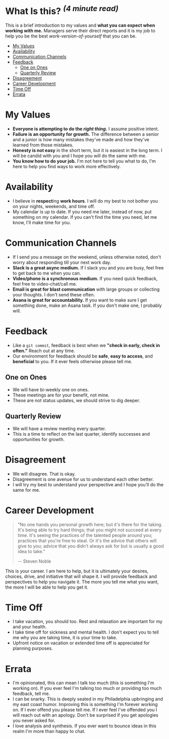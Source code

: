 What Is this? <sup>_(4 minute read)_</sup>
===============================================================================


This is a brief introduction to my values and **what you can expect when working
with me.** Managers serve their direct reports and it is my job to help you be
the best _work-version-of-yourself_ that you can be.

- [My Values](#my-values)
- [Availability](#availability)
- [Communication Channels](#communication-channels)
- [Feedback](#feedback)
  * [One on Ones](#one-on-ones)
  * [Quarterly Review](#quarterly-review)
- [Disagreement](#disagreement)
- [Career Development](#career-development)
- [Time Off](#time-off)
- [Errata](#errata)


My Values
===============================================================================

- **Everyone is attempting to do the _right thing_.** I assume positive intent.
- **Failure is an opportunity for growth.** The difference between a senior and a
  junior is how many mistakes they've made and how they've learned from those
  mistakes.
- **Honesty is not easy** in the short term, but it is easiest in the long term.
  I will be candid with you and I hope you will do the same with me.
- **You know how to do your job.** I'm not here to tell you what to do, I'm here
  to help you find ways to work more effectively.

Availability
===============================================================================

- I believe in **respect**ing **work hours**. I will do my best to not bother you
  on your nights, weekends, and time off.
- My calendar is up to date. If you need me later, instead of now, put
  something on my calendar. If you can't find the time you need, let me know,
  I'll make time for you.

Communication Channels
===============================================================================

- If I send you a message on the weekend, unless otherwise noted, don't worry
  about responding till your next work day.
- **Slack is a great async medium.** If I slack you and you are busy, feel free
  to get back to me when you can.
- **Video/phone is a synchronous medium.** If you need quick feedback, feel free
  to video-chat/call me.
- **Email is great for blast communication** with large groups or collecting
  your thoughts. I don't send these often.
- **Asana is great for accountability.** If you want to make sure I get something
  done, make an Asana task. If you don't make one, I probably will.

Feedback
===============================================================================

- Like a `git commit`, feedback is best when we **"check in early, check in
  often."** Reach out at any time.
- Our environment for feedback should be **safe**, **easy to access**, and
  **beneficial** to you. If it ever feels otherwise please tell me.

One on Ones
-------------------------------------------------------------------------------

- We will have bi-weekly one on ones.
- These meetings are for your benefit, not mine.
- These are not status updates, we should strive to dig deeper.

Quarterly Review
-------------------------------------------------------------------------------

- We will have a review meeting every quarter.
- This is a time to reflect on the last quarter, identify successes and
  opportunities for growth.

Disagreement
===============================================================================

- We will disagree. That is okay.
- Disagreement is one avenue for us to understand each other better.
- I will try my best to understand your perspective and I hope you'll do the
  same for me.

Career Development
===============================================================================

> "No one hands you personal growth here; but it's there for the taking. It's
> being able to try hard things; that you might not succeed at every time. It's
> seeing the practices of the talented people around you; practices that you're
> free to steal. Or it's the advice that others will give to you; advice that
> you didn't always ask for but is usually a good idea to take.”
>
> -- Steven Noble

This is your career. I am here to help, but it is ultimately your desires,
choices, drive, and initiative that will shape it. I will provide feedback and
perspectives to help you navigate it. The more you tell me what you want, the
more I will be able to help you get it.

Time Off
===============================================================================

- I take vacation, you should too. Rest and relaxation are important for my and
  your health.
- I take time off for sickness and mental health. I don't expect you to tell me
  why you are taking time, it is your time to take.
- Upfront notice on vacation or extended time off is appreciated for planning
  purposes.

Errata
===============================================================================

- I'm opinionated, this can mean I talk too much (this is something I'm working
  on). If you ever feel I'm talking too much or providing too much feedback,
  tell me.
- I can be snarky. This is deeply seated in my Philadelphia upbringing and my
  east coast humor. Improving this is something I'm forever working on. If I
  ever offend you please tell me. If I ever feel I've offended you I will reach
  out with an apology. Don't be surprised if you get apologies you never asked
  for.
- I love analysis and synthesis. If you ever want to bounce ideas in this realm
  I'm more than happy to chat.
